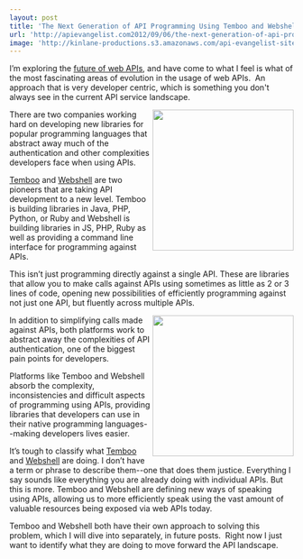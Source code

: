 ```yaml
---
layout: post
title: 'The Next Generation of API Programming Using Temboo and Webshell'
url: 'http://apievangelist.com2012/09/06/the-next-generation-of-api-programming-using-temboo-and-webshell/'
image: 'http://kinlane-productions.s3.amazonaws.com/api-evangelist-site/blog/temboo-webshell.png'
---
```



<p>
     I’m exploring the <a title="future of web APIs" href="http://apievangelist.com/2012/07/27/what-is-the-future-of-web-apis/">future of web APIs</a>, and have come to what I feel is what of the most fascinating areas of evolution in the usage of web APIs.  An approach that is very developer centric, which is something you don't always see in the current API service landscape.
</p>
<p>
     <a title="Temboo" href="https://www.temboo.com"><img src="https://s3.amazonaws.com/kinlane-productions/api-evangelist/temboo/Temboo-Logo.png"  width="250" align="right" /></a>
</p>
<p>
     There are two companies working hard on developing new libraries for popular programming languages that abstract away much of the authentication and other complexities developers face when using APIs.
</p>
<p>
     <a title="Temboo" href="https://www.temboo.com">Temboo</a> and <a title="Webshell" href="http://webshell.io/">Webshell</a> are two pioneers that are taking API development to a new level. Temboo is building libraries in Java, PHP, Python, or Ruby and Webshell is building libraries in JS, PHP, Ruby as well as providing a command line interface for programming against APIs.
</p>
<p>
     This isn’t just programming directly against a single API. These are libraries that allow you to make calls against APIs using sometimes as little as 2 or 3 lines of code, opening new possibilities of efficiently programming against not just one API, but fluently across multiple APIs.
</p>
<p>
     <a title="Webshell" href="http://webshell.io/"><img src="https://s3.amazonaws.com/kinlane-productions/api-evangelist/webshell/webshell-logo.jpg"  width="250" align="right" /></a>
</p>
<p>
     In addition to simplifying calls made against APIs, both platforms work to abstract away the complexities of API authentication, one of the biggest pain points for developers.
</p>
<p>
     Platforms like Temboo and Webshell absorb the complexity, inconsistencies and difficult aspects of programming using APIs, providing libraries that developers can use in their native programming languages--making developers lives easier.
</p>
<p>
     It’s tough to classify what <a title="Temboo" href="https://www.temboo.com">Temboo</a> and <a title="Webshell" href="http://webshell.io/">Webshell</a> are doing. I don’t have a term or phrase to describe them--one that does them justice. Everything I say sounds like everything you are already doing with individual APIs. But this is more. Temboo and Webshell are defining new ways of speaking using APIs, allowing us to more efficiently speak using the vast amount of valuable resources being exposed via web APIs today.
</p>
<p>
     Temboo and Webshell both have their own approach to solving this problem, which I will dive into separately, in future posts.  Right now I just want to identify what they are doing to move forward the API landscape.
</p>

